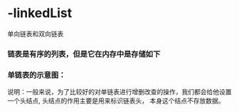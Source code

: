# -linkedList
单向链表和双向链表

### 链表是有序的列表，但是它在内存中是存储如下





### 单链表的示意图：


说明：一般来说，为了比较好的对单链表进行增删改查的操作，我们都会给他设置一个头结点, 头结点的作用主要是用来标识链表头， 本身这个结点不存放数据。



